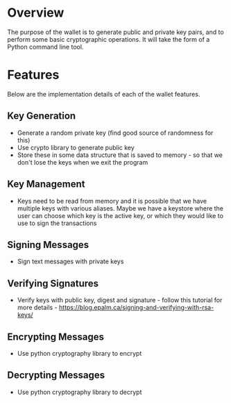 # Overview

The purpose of the wallet is to generate public and private key pairs, and to perform some basic cryptographic operations. It will take the form of a Python command line tool.

# Features
Below are the implementation details of each of the wallet features.

## Key Generation
- Generate a random private key (find good source of randomness for this)
- Use crypto library to generate public key
- Store these in some data structure that is saved to memory - so that we don't lose the keys when we exit the program

## Key Management
- Keys need to be read from memory and it is possible that we have multiple keys with various aliases. Maybe we have a keystore where the user can choose which key is the active key, or which they would like to use to sign the transactions

## Signing Messages
- Sign text messages with private keys

## Verifying Signatures
- Verify keys with public key, digest and signature - follow this tutorial for more details - https://blog.epalm.ca/signing-and-verifying-with-rsa-keys/

## Encrypting Messages
- Use python cryptography library to encrypt

## Decrypting Messages
- Use python cryptography library to decrypt